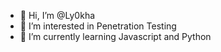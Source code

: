 - 👋 Hi, I’m @Ly0kha
- 👀 I’m interested in Penetration Testing 
- 🌱 I’m currently learning Javascript and Python
